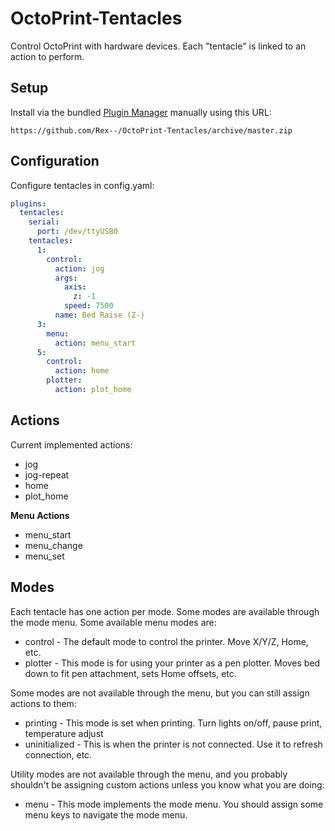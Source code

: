 # OctoPrint-Tentacles

Control OctoPrint with hardware devices. Each "tentacle" is linked to an action to perform.

## Setup

Install via the bundled [Plugin Manager](https://docs.octoprint.org/en/master/bundledplugins/pluginmanager.html) manually using this URL:

    https://github.com/Rex--/OctoPrint-Tentacles/archive/master.zip


## Configuration

Configure tentacles in config.yaml:
```yaml
plugins:
  tentacles:
    serial:
      port: /dev/ttyUSB0
    tentacles:
      1:
        control:
          action: jog
          args:
            axis:
              z: -1
            speed: 7500
          name: Bed Raise (Z-)
      3:
        menu:
          action: menu_start
      5:
        control:
          action: home
        plotter:
          action: plot_home
```

## Actions
Current implemented actions:

- jog
- jog-repeat
- home
- plot_home

**Menu Actions**
- menu_start
- menu_change
- menu_set


## Modes
Each tentacle has one action per mode. Some modes are available through the
mode menu. Some available menu modes are:
- control - The default mode to control the printer. Move X/Y/Z, Home, etc.
- plotter - This mode is for using your printer as a pen plotter. Moves bed
    down to fit pen attachment, sets Home offsets, etc.

Some modes are not available through the menu, but you can still assign actions to them:
- printing - This mode is set when printing. Turn lights on/off, pause print, temperature adjust
- uninitialized - This is when the printer is not connected. Use it to refresh connection, etc.

Utility modes are not available through the menu, and you probably shouldn't
be assigning custom actions unless you know what you are doing:
- menu - This mode implements the mode menu. You should assign some menu keys
    to navigate the mode menu.